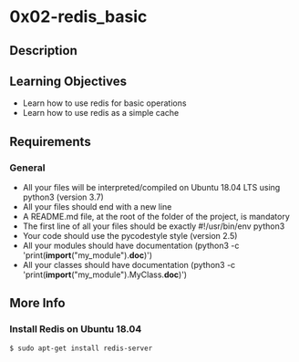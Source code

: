 # 0x02-redis_basic

## Description

## Learning Objectives

* Learn how to use redis for basic operations
* Learn how to use redis as a simple cache


## Requirements

### General

* All your files will be interpreted/compiled on Ubuntu 18.04 LTS using python3 (version 3.7)
* All your files should end with a new line
* A README.md file, at the root of the folder of the project, is mandatory
* The first line of all your files should be exactly #!/usr/bin/env python3
* Your code should use the pycodestyle style (version 2.5)
* All your modules should have documentation (python3 -c 'print(__import__("my_module").__doc__)')
* All your classes should have documentation (python3 -c 'print(__import__("my_module").MyClass.__doc__)')

## More Info

### Install Redis on Ubuntu 18.04

```
$ sudo apt-get install redis-server

